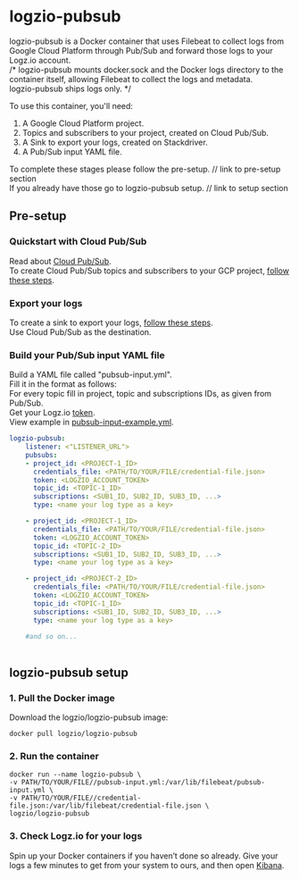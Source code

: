 # logzio-pubsub

logzio-pubsub is a Docker container that uses Filebeat to collect logs from Google Cloud Platform through Pub/Sub and forward those logs to your Logz.io account.
<br/>/*
logzio-pubsub mounts docker.sock and the Docker logs directory to the container itself, allowing Filebeat to collect the logs and metadata.
<br/>
logzio-pubsub ships logs only. */<br/>

To use this container, you'll need:
1. A Google Cloud Platform project.
2. Topics and subscribers to your project, created on Cloud Pub/Sub.
3. A Sink to export your logs, created on Stackdriver.
4. A Pub/Sub input YAML file.

To complete these stages please follow the pre-setup. // link to pre-setup section <br/>
If you already have those go to logzio-pubsub setup. // link to setup section

## Pre-setup

### Quickstart with Cloud Pub/Sub
  Read about [Cloud Pub/Sub](https://cloud.google.com/pubsub/docs/overview).<br/>
  To create Cloud Pub/Sub topics and subscribers to your GCP project, [follow these steps](https://cloud.google.com/pubsub/docs/quickstart-console).<br/>
    
### Export your logs
 To create a sink to export your logs, [follow these steps](https://cloud.google.com/logging/docs/export/configure_export_v2).<br/> Use Cloud Pub/Sub as the destination.
### Build your Pub/Sub input YAML file
Build a YAML file called "pubsub-input.yml".<br/>
Fill it in the format as follows:<br/>
For every topic fill in project, topic and subscriptions IDs, as given from Pub/Sub.<br/>
Get your Logz.io [token](https://app.logz.io/#/dashboard/settings/general).<br/>
View example in [pubsub-input-example.yml](https://github.com/logzio/logzio-pubsub/blob/develop/pubsub-input-example.yml).

```yml
logzio-pubsub:
    listener: <"LISTENER_URL">
    pubsubs:
    - project_id: <PROJECT-1_ID>
      credentials_file: <PATH/TO/YOUR/FILE/credential-file.json>
      token: <LOGZIO_ACCOUNT_TOKEN>
      topic_id: <TOPIC-1_ID>
      subscriptions: <SUB1_ID, SUB2_ID, SUB3_ID, ...>
      type: <name your log type as a key>

    - project_id: <PROJECT-1_ID>
      credentials_file: <PATH/TO/YOUR/FILE/credential-file.json>
      token: <LOGZIO_ACCOUNT_TOKEN>
      topic_id: <TOPIC-2_ID>
      subscriptions: <SUB1_ID, SUB2_ID, SUB3_ID, ...>
      type: <name your log type as a key>

    - project_id: <PROJECT-2_ID>
      credentials_file: <PATH/TO/YOUR/FILE/credential-file.json>
      token: <LOGZIO_ACCOUNT_TOKEN>
      topic_id: <TOPIC-1_ID>
      subscriptions: <SUB1_ID, SUB2_ID, SUB3_ID, ...>
      type: <name your log type as a key>

    #and so on...
    
```
## logzio-pubsub setup

### 1. Pull the Docker image

Download the logzio/logzio-pubsub image:

```shell
docker pull logzio/logzio-pubsub
```

### 2. Run the container

```shell
docker run --name logzio-pubsub \
-v PATH/TO/YOUR/FILE//pubsub-input.yml:/var/lib/filebeat/pubsub-input.yml \
-v PATH/TO/YOUR/FILE//credential-file.json:/var/lib/filebeat/credential-file.json \
logzio/logzio-pubsub
```

### 3. Check Logz.io for your logs

Spin up your Docker containers if you haven’t done so already. Give your logs a few minutes to get from your system to ours, and then open [Kibana](https://app.logz.io/#/dashboard/kibana).
